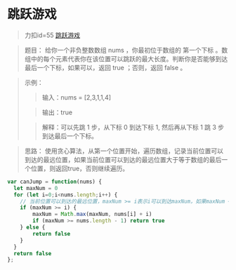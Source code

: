# 跳跃游戏
> 力扣id=55 [跳跃游戏](https://leetcode.cn/problems/jump-game/description/)

> 题目：
> 给你一个非负整数数组 nums ，你最初位于数组的 第一个下标 。数组中的每个元素代表你在该位置可以跳跃的最大长度。判断你是否能够到达最后一个下标，如果可以，返回 true ；否则，返回 false 。

> 示例：
>> 输入：nums = [2,3,1,1,4]
>
>> 输出：true
>
>> 解释：可以先跳 1 步，从下标 0 到达下标 1, 然后再从下标 1 跳 3 步到达最后一个下标。

> 思路：
> 使用贪心算法，从第一个位置开始，遍历数组，记录当前位置可以到达的最远位置，如果当前位置可以到达的最远位置大于等于数组的最后一个位置，则返回true，否则继续遍历。

```js
var canJump = function(nums) {
  let maxNum = 0
  for (let i=0;i<nums.length;i++) {
    // 当前位置可以到达的最远位置，maxNum >= i表示i可以到达maxNum，如果maxNum < i表示没办法到达
    if (maxNum >= i) {
        maxNum = Math.max(maxNum, nums[i] + i)
        if (maxNum >= nums.length - 1) return true
    } else {
        return false
    }
  }
  return false
};
```
